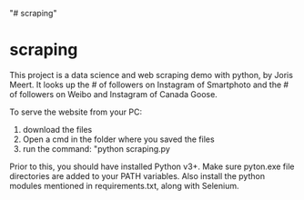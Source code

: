"# scraping" 
# scraping

This project is a data science and web scraping demo with python, by Joris Meert.
It looks up the # of followers on Instagram of Smartphoto and the # of followers on Weibo and Instagram of Canada Goose.

To serve the website from your PC: 
1. download the files
2. Open a cmd in the folder where you saved the files
3. run the command: "python scraping.py

Prior to this, you should have installed Python v3+. Make sure pyton.exe file directories are added to your PATH variables. Also install the python modules mentioned in requirements.txt, along with Selenium.
